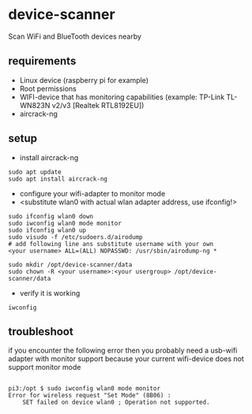 # device-scanner
Scan WiFi and BlueTooth devices nearby 

## requirements
* Linux device (raspberry pi for example)
* Root permissions
* WIFI-device that has monitoring capabilities (example: TP-Link TL-WN823N v2/v3 [Realtek RTL8192EU])
* aircrack-ng 

## setup
* install aircrack-ng
```shell
sudo apt update
sudo apt install aircrack-ng
```
* configure your wifi-adapter to monitor mode 
* <substitute wlan0 with actual wlan adapter address, use ifconfig!>
```shell
sudo ifconfig wlan0 down
sudo iwconfig wlan0 mode monitor
sudo ifconfig wlan0 up
sudo visudo -f /etc/sudoers.d/airodump
# add following line ans substitute username with your own
<your username> ALL=(ALL) NOPASSWD: /usr/sbin/airodump-ng *

sudo mkdir /opt/device-scanner/data
sudo chown -R <your username>:<your usergroup> /opt/device-scanner/data
```
* verify it is working
```shell
iwconfig
```

## troubleshoot
if you encounter the following error then you probably need a usb-wifi adapter with monitor support because your current wifi-device does not support monitor mode
```shell

pi3:/opt $ sudo iwconfig wlan0 mode monitor
Error for wireless request "Set Mode" (8B06) :
    SET failed on device wlan0 ; Operation not supported.
```